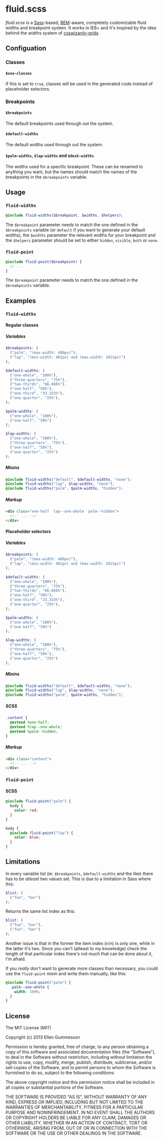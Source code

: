 # fluid.scss

*fluid.scss* is a [Sass](http://sass-lang.com/)-based, [BEM](http://csswizardry.com/2013/01/mindbemding-getting-your-head-round-bem-syntax/)-aware, completely customizable fluid widths and breakpoint system. It works in IE8+ and it's inspired by the idea behind the widths system of [csswizardy-grids](https://github.com/csswizardry/csswizardry-grids).

## Configuation

### Classes

#### `$use-classes`

If this is set to `true`, classes will be used in the generated code instead of placeholder selectors.

### Breakpoints

#### `$breakpoints`

The default breakpoints used through out the system.

#### `$default-widths`

The default widths used through out the system.

#### `$palm-widths`, `$lap-widths` and `$desk-widths`

The widths used for a specific breakpoint. These can be renamed to anything you want, but the names should match the names of the breakpoints in the `$breakpoints` variable.

## Usage

### `fluid-widths`

~~~ scss
@include fluid-widths($breakpoint, $widths, $helpers);
~~~

The `$breakpoint` parameter needs to match the one defined in the `$breakpoints` variable (or `default` if you want to generate your default widths), the `$widths` parameter the relevant widths for your breakpoint and the `$helpers` parameter should be set to either `hidden`, `visible`, `both` or `none`.

### `fluid-point`

~~~ scss
@include fluid-point($breakpoint) {
  // ...  
}
~~~
The `$breakpoint` parameter needs to match the one defined in the `$breakpoints` variable.

## Examples

### `fluid-widths`

#### Regular classes

##### Variables

~~~ scss
$breakpoints: (
  ("palm", "(max-width: 480px)"),
  ("lap", "(min-width: 481px) and (max-width: 1023px)")
);

$default-widths: (
  ("one-whole", "100%"),
  ("three-quarters", "75%"),
  ("two-thirds", "66.666%"),
  ("one-half", "50%"),
  ("one-third", "33.333%"),
  ("one-quarter", "25%"),
);

$palm-widths: (
  ("one-whole", "100%"),
  ("one-half", "50%")
);

$lap-widths: (
  ("one-whole", "100%"),
  ("three-quarters", "75%"),
  ("one-half", "50%"),
  ("one-quarter", "25%")
);
~~~

##### Mixins

~~~ scss
@include fluid-widths("default", $default-widths, "none");
@include fluid-widths("lap", $lap-widths, "none");
@include fluid-widths("palm", $palm-widths, "hidden");
~~~

##### Markup

~~~ html
<div class="one-half  lap--one-whole  palm--hidden">
  <!-- ... -->
</div>
~~~

#### Placeholder selectors

##### Variables

~~~ scss
$breakpoints: (
  ("palm", "(max-width: 480px)"),
  ("lap", "(min-width: 481px) and (max-width: 1023px)")
);

$default-widths: (
  ("one-whole", "100%"),
  ("three-quarters", "75%"),
  ("two-thirds", "66.666%"),
  ("one-half", "50%"),
  ("one-third", "33.333%"),
  ("one-quarter", "25%"),
);

$palm-widths: (
  ("one-whole", "100%"),
  ("one-half", "50%")
);

$lap-widths: (
  ("one-whole", "100%"),
  ("three-quarters", "75%"),
  ("one-half", "50%"),
  ("one-quarter", "25%")
);
~~~

##### Mixins

~~~ scss
@include fluid-widths("default", $default-widths, "none");
@include fluid-widths("lap", $lap-widths, "none");
@include fluid-widths("palm", $palm-widths, "hidden");
~~~

##### SCSS

~~~ scss
.content {
  @extend %one-half;
  @extend %lap--one-whole;
  @extend %palm--hidden;
}
~~~

##### Markup

~~~ html
<div class="content">
  <!-- ... -->
</div>
~~~

### `fluid-point`

#### SCSS

~~~ scss
@include fluid-point("palm") {
  body {
    color: red;
  }
}

body {
  @include fluid-point("lap") {
    color: blue;
  }
}
~~~

## Limitations

In every variable list (ie: `$breakpoints`, `$default-widths` and the like) there has to be *atleast* two values set. This is due to a limitation in Sass where this:

~~~ scss
$list: (
  ("foo", "bar")
);
~~~

Returns the same list index as this:

~~~ scss
$list: (
  ("foo", "bar"),
  ("foo", "bar")
);
~~~

Another issue is that in the former the item index (`nth`) is only one, while in the latter it's two. Since you can't (atleast to my knowledge) check the length of that particular index there's not much that can be done about it, I'm afraid.

If you *really* don't want to generate more classes than necessary, you could use the `fluid-point` mixin and write them manually, like this:

~~~ scss
@include fluid-point("palm") {
  .palm--one-whole {
    width: 100%;
  }
}
~~~

## License

The MIT License (MIT)

Copyright (c) 2013 Ellen Gummesson

Permission is hereby granted, free of charge, to any person obtaining a copy
of this software and associated documentation files (the "Software"), to deal
in the Software without restriction, including without limitation the rights
to use, copy, modify, merge, publish, distribute, sublicense, and/or sell
copies of the Software, and to permit persons to whom the Software is
furnished to do so, subject to the following conditions:

The above copyright notice and this permission notice shall be included in
all copies or substantial portions of the Software.

THE SOFTWARE IS PROVIDED "AS IS", WITHOUT WARRANTY OF ANY KIND, EXPRESS OR
IMPLIED, INCLUDING BUT NOT LIMITED TO THE WARRANTIES OF MERCHANTABILITY,
FITNESS FOR A PARTICULAR PURPOSE AND NONINFRINGEMENT. IN NO EVENT SHALL THE
AUTHORS OR COPYRIGHT HOLDERS BE LIABLE FOR ANY CLAIM, DAMAGES OR OTHER
LIABILITY, WHETHER IN AN ACTION OF CONTRACT, TORT OR OTHERWISE, ARISING FROM,
OUT OF OR IN CONNECTION WITH THE SOFTWARE OR THE USE OR OTHER DEALINGS IN
THE SOFTWARE.
